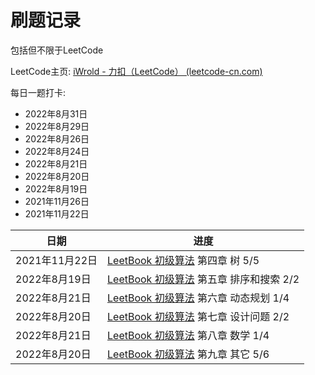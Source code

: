 # 刷题记录

包括但不限于LeetCode

LeetCode主页: [iWrold - 力扣（LeetCode） (leetcode-cn.com)](https://leetcode-cn.com/u/iwrold/) 

每日一题打卡: 

- 2022年8月31日
- 2022年8月29日
- 2022年8月26日
- 2022年8月24日
- 2022年8月21日
- 2022年8月20日
- 2022年8月19日
- 2021年11月26日
- 2021年11月22日

| 日期           | 进度                                                         |
| -------------- | ------------------------------------------------------------ |
| 2021年11月22日 | [LeetBook 初级算法](https://leetcode-cn.com/leetbook/detail/top-interview-questions-easy/) 第四章 树 5/5 |
| 2022年8月19日  | [LeetBook 初级算法](https://leetcode-cn.com/leetbook/detail/top-interview-questions-easy/) 第五章 排序和搜索 2/2 |
| 2022年8月21日  | [LeetBook 初级算法](https://leetcode-cn.com/leetbook/detail/top-interview-questions-easy/) 第六章 动态规划 1/4 |
| 2022年8月20日  | [LeetBook 初级算法](https://leetcode-cn.com/leetbook/detail/top-interview-questions-easy/) 第七章 设计问题 2/2 |
| 2022年8月21日  | [LeetBook 初级算法](https://leetcode-cn.com/leetbook/detail/top-interview-questions-easy/) 第八章 数学 1/4 |
| 2022年8月20日  | [LeetBook 初级算法](https://leetcode-cn.com/leetbook/detail/top-interview-questions-easy/) 第九章 其它 5/6 |

